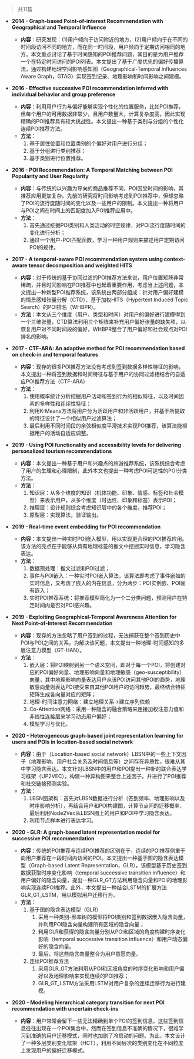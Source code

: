 > 共11篇

- **2014 - Graph-based Point-of-interest Recommendation with Geographical and Temporal Influence**
    - **内容**：研究发现：(1)用户倾向于访问附近的地方，(2)用户倾向于在不同的时间段访问不同的地方，而在同一时间段，用户倾向于定期访问相同的地方。本文重点讨论了基于时间感知的POI推荐问题，其目的是为用户推荐一个在特定时间访问的POI列表。本文提出了基于广度优先的偏好传播算法，通过构建地理空间影响感知图（Geographical-Temporal influences Aware Graph，GTAG）实现签到记录、地理影响和时间影响之间建模。
- **2016 - Effective successive POI recommendation inferred with individual behavior and group preference**
    - **内容**：利用用户行为与偏好能够实现个性化的位置服务，比如POI推荐，但每个用户的可用数据非常少，且用户数量大，计算复杂度高，因此实现精确的POI推荐具有较大挑战性。本文提出一种基于类别与分组的个性化连续POI推荐方法。
    - **方法**：
        1. 基于居住位置和位置类别的个偏好对用户进行分组；
        2. 基于分组进行类别推荐；
        3. 基于类别进行位置推荐。
- **2016 - POI Recommendation: A Temporal Matching between POI Popularity and User Regularity**
    - **内容**：与传统的以兴趣为导向的商品推荐不同，POI因受时间的影响，其推荐应用更加复杂。先前的研究将时间影响考虑到POI推荐中，但却忽略了POI的流行度随时间的变化以及一些用户的限制。本文提出一种将用户与POI之间在时间上的匹配度加入POI推荐应用中。
    - **方法**：
        1. 首先通过挖掘POI类别和人类活动的时空规律，对POI流行度随时间的变化进行分析；
        2. 通过一个用户-POI匹配函数，学习一种用户规则来描述用户定期访问POI的规律。
- **2017 - A temporal-aware POI recommendation system using context-aware tensor decomposition and weighted HITS**
    - **内容**：对于传统的基于协同过滤的POI推荐方法来说，用户位置矩阵非常稀疏，并且时间影响在POI推荐中也起着重要作用，考虑当上述问题，本文提出一种新型POI推荐系统，该系统由两部分组成：针对用户偏好建模的情景感知张量分解（CTD）、基于加权HITS（Hypertext Induced Topic Search）的POI排名（WHBPR）。
    - **方法**：本文从三个维度（用户、类型和时间）对用户的偏好进行建模得到一个三维张量，CTD算法利用三个矩阵来补充用户偏好张量的缺失项，以恢复用户对不同时间段的偏好，WHBPR整合了用户偏好和社会观点对POI排名的影响。

- **2017 - CTF-ARA: An adaptive method for POI recommendation based on check-in and temporal features**
    - **内容**：现存的很多POI推荐方法没有考虑到签到数据多样性特征的影响，本文提出一种将签到数据和时间特征与基于用户的协同过滤相结合的自适应POI推荐方法（CTF-ARA）
    - **方法**：
        1. 使用概率统计分析挖掘用户活动和签到行为的相似特征，以及时间因素的多样性和连续性特征；
        2. 利用K-Means方法将用户分为活跃用户和非活跃用户，并基于所提取的特征设计了一个相似用户过滤算法；
        3. 最后利用不同时间段的余弦相似度平滑技术实现POI推荐，该算法能根据用户的活动自适应调整。
- **2019 - Using POI functionality and accessibility levels for delivering personalized tourism recommendations**
    - **内容**：本文提出一种基于用户和兴趣点的旅游推荐系统，该系统综合考虑了用户的生理和心理限制，此外本文也提出一种考虑POI可达性的POI分类方法。
    - **方法**：
        1. 知识层：从多个维度的知识（机体功能、印象、情感、标签和社会模型）来表示用户，从多个维度（可达性、印象和标签）表示POI；
        2. 推理层：设计规则综合考虑知识层中的各个维度，推荐POI；
        3. 原型层：实现算法，验证输出。
- **2019 - Real-time event embedding for POI recommendation**
    - **内容**：本文提出一种实时POI嵌入模型，用以实现更合理的POI推荐应用。该方法的亮点在于能够从具有地理标签的推文中挖掘实时信息，学习隐含表达。
    - **方法**：
        1. 数据预处理：推文过滤和POI过滤；
        2. 事件与POI嵌入：一种实时POI嵌入算法，该算法即考虑了事件嵌如的实时信息，又考虑了嵌入的内在信息，分为两步：POI实例嵌、POI固有嵌入；
        3. 实时POI推荐系统：将推荐模型简化为一个二分类问题，预测用户在特定时间内是否对POI感兴趣。
- **2019 - Exploiting Geographical-Temporal Awareness Attention for Next Point-of-Interest Recommendation**
    - **内容**：现存的方法忽略了用户签到的过程，无法捕获在整个签到历史中POI与POI之间的关系。为解决该问题，本文提出一种地理-时间感知的多层注意力模型（GT-HAN）。
    - **方法**：
        1. 嵌入层：将POI映射到另一个语义空间，即对于每一个POI，将创建对应的POI偏好向量、地理影响向量和地理敏感（geo-susceptibility）向量，其中地理影响向量表达用户从该POI访问其他POI的趋势，地理敏感向量则表达POI接受来自其他POI用户的访问趋势，最终结合特征矩阵生成各向量对应的矩阵；
        2. 地理-时间注意力网络：建立地理关系→建立序列依赖
        3. Co-Attention网络：采用一种隐含的融合策略来连接加权注意力值和非线性连接层来学习动态用户偏好；
        4. 模型学习与优化。
- **2020 - Heterogeneous graph-based joint representation learning for users and POIs in location-based social network**
    - **内容**：由于（Location-based social network）LBSN中的一些上下文因子（地理影响、用户社会关系及时间信息等）之间存在异质性，很难从其中学习隐含表达。本文针对LBSN中的用户和POI提出一种新的联合表达学习框架（UP2VEC），构建一种异构图来整合上述因子。并进行了POI推荐和社交链接预测实验。
    - **方法**：
        1. LBSN图架构：首先对LBSN数据进行分析（签到频率、地理影响以及时序影响分析），再结合用户和POI构建图，计算节点间的迁移概率，最后利用Node2Vec从LBSN图上的用户和POI中学习隐含表达。
        2. 利用节点样本进行表达学习。
- **2020 - GLR: A graph-based latent representation model for successive POI recommendation**
    - **内容**：传统的POI推荐与连续POI推荐的区别在于，连续的POI推荐侧重于向用户推荐在一段时间内访问的POI。本文提出一种基于图的隐含表达模型（Graph-based Latent Representation，GLR），该模型基于历史签到数据获取时序变化影响（temporal successive transition influence）和用户偏好的隐含向量，提出一种GLR_GT方法利用隐含向量和POI的地理影响实现连续POI推荐。此外，本文提出一种结合LSTM的扩展方法GLR_GT_LSTM，用以模拟用户迁移行为。
    - **方法**：
        1. 基于图的隐含表达模型（GLR）
            1. 采用一种类别-频率树的模型将POI类别和签到数据嵌入隐含向量，并利用POI隐含向量构建所有区域的隐含向量；
            2. 利用GLR和获得的隐含向量分别从POI和区域的角度构建时序变化影响（temporal successive transition influence）和用户动态偏好的隐含向量。
            3. 最后，将这些隐含向量整合为用户意愿向量。
        2. 连续POI推荐方法
            1. 采用GLR_GT方法利用从POI和区域角度的时序变化影响和用户偏好以及地理影响来实现连续的POI推荐；
            2. GLR_GT_LSTM方法采用LSTM对用户复杂的连续迁移行为进行建模。
- **2020 - Modeling hierarchical category transition for next POI recommendation with uncertain check-ins**
    - **内容**：用户常常会留下一些无法精确到单个POI的签到信息，这些签到信息往往出现在一个POI集合中，然而在签到信息不准确的情况下，很难学习到准确的用户迁移模式，同时也加剧了冷启动的问题。为此，本文设计了一种多层类别变化框架（HCT），利用不同层次的类别变化在不同粒度上发现用户的偏好迁移模式。